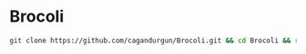# Brocoli

```bash
git clone https://github.com/cagandurgun/Brocoli.git && cd Brocoli && rm README.md
```
